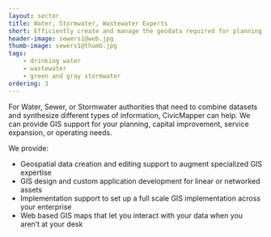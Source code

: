 ```yaml
---
layout: sector
title: Water, Stormwater, Wastewater Experts
short: Efficiently create and manage the geodata required for planning, operations, and compliance
header-image: sewers1@web.jpg
thumb-image: sewers1@thumb.jpg
tags:
    - drinking water
    - wastewater
    - green and gray stormwater
ordering: 3
---
```


For Water, Sewer, or Stormwater authorities that need to combine datasets and synthesize different types of information, CivicMapper can help. We can provide GIS support for your planning, capital improvement, service expansion, or operating needs.

We provide:

* Geospatial data creation and editing support to augment specialized GIS expertise
* GIS design and custom application development for linear or networked assets
* Implementation support to set up a full scale GIS implementation across your enterprise
* Web based GIS maps that let you interact with your data when you aren’t at your desk